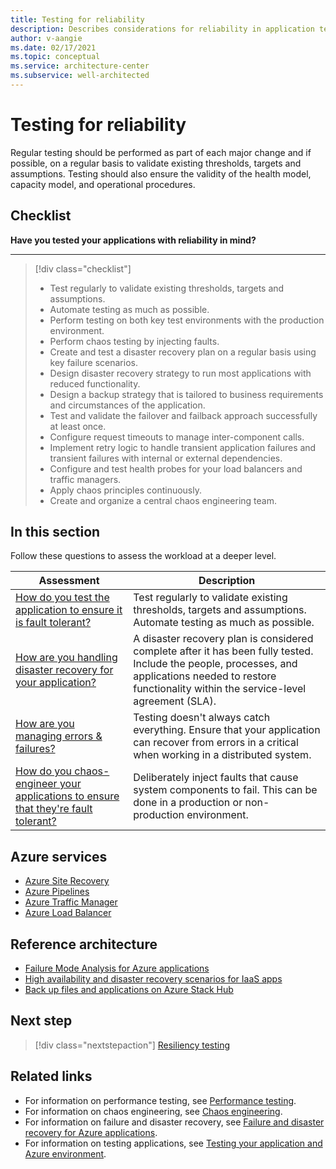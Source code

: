 ```yaml
---
title: Testing for reliability
description: Describes considerations for reliability in application testing.
author: v-aangie
ms.date: 02/17/2021
ms.topic: conceptual
ms.service: architecture-center
ms.subservice: well-architected
---
```


# Testing for reliability

Regular testing should be performed as part of each major change and if possible, on a regular basis to validate existing thresholds, targets and assumptions. Testing should also ensure the validity of the health model, capacity model, and operational procedures.

## Checklist

**Have you tested your applications with reliability in mind?**
***

> [!div class="checklist"]
> - Test regularly to validate existing thresholds, targets and assumptions.
> - Automate testing as much as possible.
> - Perform testing on both key test environments with the production environment.
> - Perform chaos testing by injecting faults.
> - Create and test a disaster recovery plan on a regular basis using key failure scenarios.
> - Design disaster recovery strategy to run most applications with reduced functionality.
> - Design a backup strategy that is tailored to business requirements and circumstances of the application.
> - Test and validate the failover and failback approach successfully at least once.
> - Configure request timeouts to manage inter-component calls.
> - Implement retry logic to handle transient application failures and transient failures with internal or external dependencies.
> - Configure and test health probes for your load balancers and traffic managers.
> - Apply chaos principles continuously.
> - Create and organize a central chaos engineering team.

## In this section

Follow these questions to assess the workload at a deeper level.

| Assessment | Description |
| ------------- | ------------- |
| [How do you test the application to ensure it is fault tolerant?](./testing.md) | Test regularly to validate existing thresholds, targets and assumptions. Automate testing as much as possible.
| [How are you handling disaster recovery for your application?](./backup-and-recovery.md) | A disaster recovery plan is considered complete after it has been fully tested. Include the people, processes, and applications needed to restore functionality within the service-level agreement (SLA).
| [How are you managing errors & failures?](./app-design-error-handling.md) | Testing doesn't always catch everything. Ensure that your application can recover from errors in a critical when working in a distributed system.
| [How do you chaos-engineer your applications to ensure that they're fault tolerant?](./chaos-engineering.md) | Deliberately inject faults that cause system components to fail. This can be done in a production or non-production environment.

## Azure services

- [Azure Site Recovery](/azure/site-recovery/site-recovery-overview)
- [Azure Pipelines](/azure/devops/pipelines/get-started/what-is-azure-pipelines?view=azure-devops)
- [Azure Traffic Manager](/azure/traffic-manager/traffic-manager-overview)
- [Azure Load Balancer](/azure/load-balancer/load-balancer-overview)

## Reference architecture

- [Failure Mode Analysis for Azure applications](../../resiliency/failure-mode-analysis.md)
- [High availability and disaster recovery scenarios for IaaS apps](../../example-scenario/infrastructure/iaas-high-availability-disaster-recovery.yml)
- [Back up files and applications on Azure Stack Hub](../../hybrid/azure-stack-backup.yml)

## Next step

>[!div class="nextstepaction"]
>[Resiliency testing](./testing.md)

## Related links

- For information on performance testing, see [Performance testing](../scalability/performance-test.md).
- For information on chaos engineering, see [Chaos engineering](./chaos-engineering.md).
- For information on failure and disaster recovery, see [Failure and disaster recovery for Azure applications](./backup-and-recovery.md).
- For information on testing applications, see [Testing your application and Azure environment](../devops/release-engineering-testing.md).

